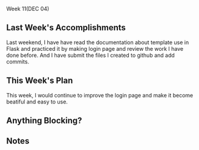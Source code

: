 Week 11(DEC 04)
## Last Week's Accomplishments
Last weekend, I have have read the documentation about template use in Flask and practiced it by making login page and review the work I have done before. And I have submit the files I created to github and add commits.
## This Week's Plan
This week, I would continue to improve the login page and make it become beatiful and easy to use.
## Anything Blocking?

## Notes